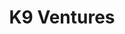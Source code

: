 ---
layout: firm_page
title: "K9 Ventures"
id: "k9ventures.com"
permalink: "/k9venturesk9ventures.com/"
website: "https://www.k9ventures.com"
offices: "Palo Alto (United States)"
investment_stages: "Pre-Seed, Seed"
portfolio_companies: "Everlaw, Baydin, LucidChart, Carta, enuma, Auth0, Currant, Nexkey, Bugsee, Traptic, Crave.io Inc., Aurora Innovation, Compound Eye, Avoma, Forethought Technologies, Workona Inc., HiHello, Invisible AI, Daughters of Rosie, Figure Eight, Twilio, CardMunch, Lyft, card.io, BackType, IndexTank, NimbleVR, MobileSpan, Osmo, Gradescope"
portfolio_link: ""
investment_markets: "Technology"
founded_year: "2009"
description: "K9 Ventures is a technology-focused Pre-Seed fund based in Palo Alto, California. They primarily invest in companies at the pre-seed stage, focusing on building deep relationships with founders and providing support beyond just capital."
linkedin: "https://www.linkedin.com/company/k9-ventures"
twitter: "https://www.twitter.com/k9ventures"
instagram: ""
team_page: "https://www.k9ventures.com/team/"
investor_type: "Venture Capital"
crunchbase: "https://www.crunchbase.com/organization/k9-ventures"
pitchbook: "https://pitchbook.com/profiles/investor/45703-99"

# SEO Optimization
meta_title: "K9 Ventures - VC Firm - projectstartups.com"
meta_description: "K9 Ventures, K9 Ventures is a technology-focused Pre-Seed fund based in Palo Alto, California. They primarily invest in companies at the pre-seed stage, focusing o..."
meta_keywords: "K9 Ventures, Technology, VC firm, venture capital, startup investor, projectstartups.com"
canonical_url: "https://vc.projectstartups.com/k9venturesk9ventures.com/"
---
